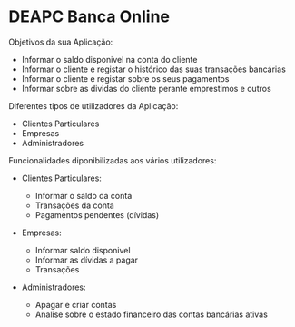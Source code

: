 # DEAPC Banca Online

Objetivos da sua Aplicação:

- Informar o saldo disponivel na conta do cliente
- Informar o cliente e registar o histórico das suas transações bancárias
- Informar o cliente e registar sobre os seus pagamentos
- Informar sobre as dividas do cliente perante emprestimos e outros

Diferentes tipos de utilizadores da Aplicação:

- Clientes Particulares
- Empresas
- Administradores

Funcionalidades diponibilizadas aos vários utilizadores:

- Clientes Particulares:
    - Informar o saldo da conta
    - Transações da conta
    - Pagamentos pendentes (dívidas)

- Empresas:
    - Informar saldo disponivel
    - Informar as dívidas a pagar
    - Transações

- Administradores:
    - Apagar e criar contas
    - Analise sobre o estado financeiro das contas bancárias ativas
